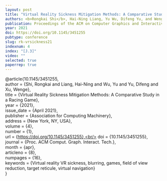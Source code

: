 ```yaml
---
layout: post
title: "Virtual Reality Sickness Mitigation Methods: A Comparative Study in a Racing Game"
authors: <b>Rongkai Shi</b>, Hai-Ning Liang, Yu Wu, Difeng Yu, and Wenge Xu
publication: Proceedings of the ACM on Computer Graphics and Interactive Techniques
year: 2021
doi: https://doi.org/10.1145/3451255
pubtype: conference
slug: rk-vrsickness21
indexnum: 4
index: "[J.3]"
video: ""
selected: true
paperrep: true
---
```


@article{10.1145/3451255,<br/>
author = {Shi, Rongkai and Liang, Hai-Ning and Wu, Yu and Yu, Difeng and Xu, Wenge},<br/>
title = {Virtual Reality Sickness Mitigation Methods: A Comparative Study in a Racing Game},<br/>
year = {2021},<br/>
issue_date = {April 2021},<br/>
publisher = {Association for Computing Machinery},<br/>
address = {New York, NY, USA},<br/>
volume = {4},<br/>
number = {1},<br/>
url = {https://doi.org/10.1145/3451255},<br/>
doi = {10.1145/3451255},<br/>
journal = {Proc. ACM Comput. Graph. Interact. Tech.},<br/>
month = {apr},<br/>
articleno = {8},<br/>
numpages = {16},<br/>
keywords = {Virtual reality VR sickness, blurring, games, field of view reduction, target reticule, virtual navigation}<br/>
}